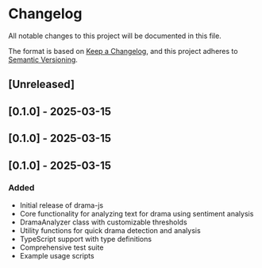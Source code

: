 # Changelog

All notable changes to this project will be documented in this file.

The format is based on [Keep a Changelog](https://keepachangelog.com/en/1.0.0/),
and this project adheres to [Semantic Versioning](https://semver.org/spec/v2.0.0.html).

## [Unreleased]

## [0.1.0] - 2025-03-15

## [0.1.0] - 2025-03-15

## [0.1.0] - 2025-03-15

### Added
- Initial release of drama-js
- Core functionality for analyzing text for drama using sentiment analysis
- DramaAnalyzer class with customizable thresholds
- Utility functions for quick drama detection and analysis
- TypeScript support with type definitions
- Comprehensive test suite
- Example usage scripts
